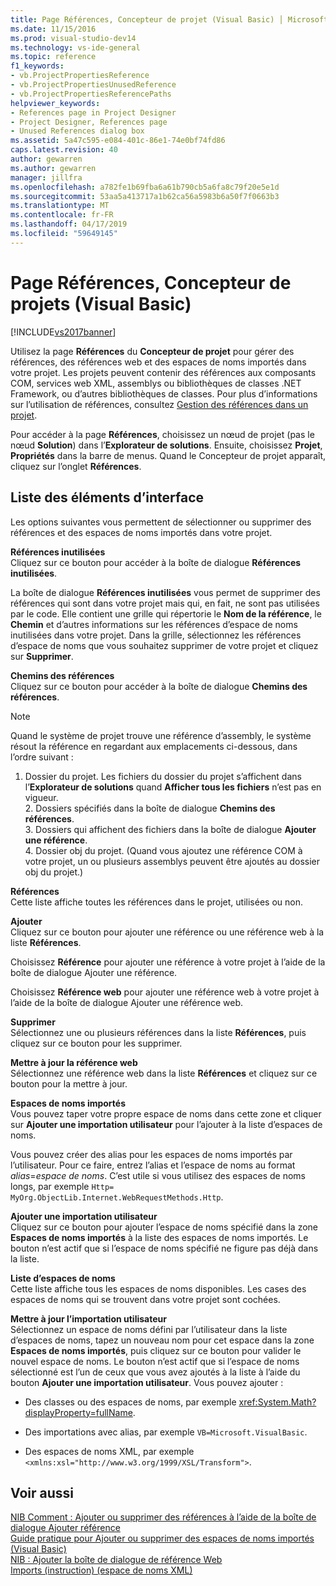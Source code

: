 ```yaml
---
title: Page Références, Concepteur de projet (Visual Basic) │ Microsoft Docs
ms.date: 11/15/2016
ms.prod: visual-studio-dev14
ms.technology: vs-ide-general
ms.topic: reference
f1_keywords:
- vb.ProjectPropertiesReference
- vb.ProjectPropertiesUnusedReference
- vb.ProjectPropertiesReferencePaths
helpviewer_keywords:
- References page in Project Designer
- Project Designer, References page
- Unused References dialog box
ms.assetid: 5a47c595-e084-401c-86e1-74e0bf74fd86
caps.latest.revision: 40
author: gewarren
ms.author: gewarren
manager: jillfra
ms.openlocfilehash: a782fe1b69fba6a61b790cb5a6fa8c79f20e5e1d
ms.sourcegitcommit: 53aa5a413717a1b62ca56a5983b6a50f7f0663b3
ms.translationtype: MT
ms.contentlocale: fr-FR
ms.lasthandoff: 04/17/2019
ms.locfileid: "59649145"
---
```

# <a name="references-page-project-designer-visual-basic"></a>Page Références, Concepteur de projets (Visual Basic)
[!INCLUDE[vs2017banner](../../includes/vs2017banner.md)]

Utilisez la page **Références** du **Concepteur de projet** pour gérer des références, des références web et des espaces de noms importés dans votre projet. Les projets peuvent contenir des références aux composants COM, services web XML, assemblys ou bibliothèques de classes .NET Framework, ou d’autres bibliothèques de classes. Pour plus d’informations sur l’utilisation de références, consultez [Gestion des références dans un projet](../../ide/managing-references-in-a-project.md).  
  
 Pour accéder à la page **Références**, choisissez un nœud de projet (pas le nœud **Solution**) dans l’**Explorateur de solutions**. Ensuite, choisissez **Projet**, **Propriétés** dans la barre de menus. Quand le Concepteur de projet apparaît, cliquez sur l’onglet **Références**.  
  
## <a name="uielement-list"></a>Liste des éléments d’interface  
 Les options suivantes vous permettent de sélectionner ou supprimer des références et des espaces de noms importés dans votre projet.  
  
 **Références inutilisées**  
 Cliquez sur ce bouton pour accéder à la boîte de dialogue **Références inutilisées**.  
  
 La boîte de dialogue **Références inutilisées** vous permet de supprimer des références qui sont dans votre projet mais qui, en fait, ne sont pas utilisées par le code. Elle contient une grille qui répertorie le **Nom de la référence**, le **Chemin** et d’autres informations sur les références d’espace de noms inutilisées dans votre projet. Dans la grille, sélectionnez les références d’espace de noms que vous souhaitez supprimer de votre projet et cliquez sur **Supprimer**.  
  
 **Chemins des références**  
 Cliquez sur ce bouton pour accéder à la boîte de dialogue **Chemins des références**.  
  
> [!NOTE]
>  Quand le système de projet trouve une référence d’assembly, le système résout la référence en regardant aux emplacements ci-dessous, dans l’ordre suivant :  
> 
> 1. Dossier du projet. Les fichiers du dossier du projet s’affichent dans l’**Explorateur de solutions** quand **Afficher tous les fichiers** n’est pas en vigueur.  
>    2.  Dossiers spécifiés dans la boîte de dialogue **Chemins des références**.  
>    3.  Dossiers qui affichent des fichiers dans la boîte de dialogue **Ajouter une référence**.  
>    4.  Dossier obj du projet. (Quand vous ajoutez une référence COM à votre projet, un ou plusieurs assemblys peuvent être ajoutés au dossier obj du projet.)  
  
 **Références**  
 Cette liste affiche toutes les références dans le projet, utilisées ou non.  
  
 **Ajouter**  
 Cliquez sur ce bouton pour ajouter une référence ou une référence web à la liste **Références**.  
  
 Choisissez **Référence**  pour ajouter une référence à votre projet à l’aide de la boîte de dialogue Ajouter une référence.  
  
 Choisissez **Référence web** pour ajouter une référence web à votre projet à l’aide de la boîte de dialogue Ajouter une référence web.  
  
 **Supprimer**  
 Sélectionnez une ou plusieurs références dans la liste **Références**, puis cliquez sur ce bouton pour les supprimer.  
  
 **Mettre à jour la référence web**  
 Sélectionnez une référence web dans la liste **Références** et cliquez sur ce bouton pour la mettre à jour.  
  
 **Espaces de noms importés**  
 Vous pouvez taper votre propre espace de noms dans cette zone et cliquer sur **Ajouter une importation utilisateur** pour l’ajouter à la liste d’espaces de noms.  
  
 Vous pouvez créer des alias pour les espaces de noms importés par l’utilisateur. Pour ce faire, entrez l’alias et l’espace de noms au format *alias*=*espace de noms*. C’est utile si vous utilisez des espaces de noms longs, par exemple `Http= MyOrg.ObjectLib.Internet.WebRequestMethods.Http`.  
  
 **Ajouter une importation utilisateur**  
 Cliquez sur ce bouton pour ajouter l’espace de noms spécifié dans la zone **Espaces de noms importés** à la liste des espaces de noms importés. Le bouton n’est actif que si l’espace de noms spécifié ne figure pas déjà dans la liste.  
  
 **Liste d’espaces de noms**  
 Cette liste affiche tous les espaces de noms disponibles. Les cases des espaces de noms qui se trouvent dans votre projet sont cochées.  
  
 **Mettre à jour l’importation utilisateur**  
 Sélectionnez un espace de noms défini par l’utilisateur dans la liste d’espaces de noms, tapez un nouveau nom pour cet espace dans la zone **Espaces de noms importés**, puis cliquez sur ce bouton pour valider le nouvel espace de noms. Le bouton n’est actif que si l’espace de noms sélectionné est l’un de ceux que vous avez ajoutés à la liste à l’aide du bouton **Ajouter une importation utilisateur**. Vous pouvez ajouter :  
  
-   Des classes ou des espaces de noms, par exemple <xref:System.Math?displayProperty=fullName>.  
  
-   Des importations avec alias, par exemple `VB=Microsoft.VisualBasic`.  
  
-   Des espaces de noms XML, par exemple `<xmlns:xsl="http://www.w3.org/1999/XSL/Transform">`.  
  
## <a name="see-also"></a>Voir aussi  
 [NIB Comment : Ajouter ou supprimer des références à l’aide de la boîte de dialogue Ajouter référence](http://msdn.microsoft.com/3bd75d61-f00c-47c0-86a2-dd1f20e231c9)   
 [Guide pratique pour Ajouter ou supprimer des espaces de noms importés (Visual Basic)](../../ide/how-to-add-or-remove-imported-namespaces-visual-basic.md)   
 [NIB : Ajouter la boîte de dialogue de référence Web](http://msdn.microsoft.com/bdf05776-c591-40af-bfd7-e1e2aa1e87b5)   
 [Imports (instruction) (espace de noms XML)](http://msdn.microsoft.com/library/1f4d50a6-08c7-4c2e-8206-ccae35fcd1b4)
